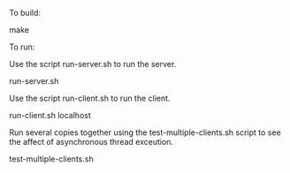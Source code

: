 

To build: 

make

To run:

Use the script run-server.sh to run the server.

run-server.sh

Use the script run-client.sh to run the client. 

run-client.sh localhost

Run several copies together using the test-multiple-clients.sh script to
see the affect of asynchronous thread exceution.

test-multiple-clients.sh
